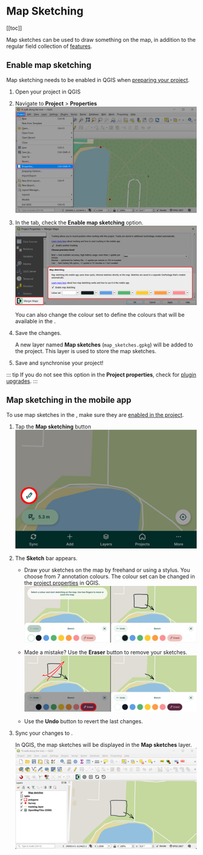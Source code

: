 # Map Sketching
<!-- this link is used in the plugin -->

[[toc]]

Map sketches can be used to draw something on the map, in addition to the regular field collection of [features](../mobile-features/).

## Enable map sketching

Map sketching needs to be enabled in QGIS when [preparing your <MainPlatformName /> project](../../gis/features/#map-sketching).

1. Open your <MainPlatformName /> project in QGIS
2. Navigate to **Project** > **Properties** 
   ![QGIS Project Properties](../../gis/qgis-project-properties.jpg "QGIS Project Properties")

3. In the <MainPlatformName /> tab, check the **Enable map sketching** option.
   ![Enable map sketching in QGIS Mergin Maps project](../../gis/features/project-map-sketching.jpg "Enable map sketching in QGIS Mergin Maps project")

   You can also change the colour set to define the colours that will be available in the <MobileAppNameShort />.

4. Save the changes. 

   A new layer named **Map sketches** (`map_sketches.gpkg`) will be added to the project. This layer is used to store the map sketches.

5. Save and synchronise your project!

::: tip 
If you do not see this option in the **Project properties**, check for [plugin upgrades](../../setup/install-mergin-maps-plugin-for-qgis/#plugin-upgrade).
:::

## Map sketching in the mobile app
To use map sketches in the <MobileAppNameShort />, make sure they are [enabled in the project](#enable-map-sketching).

1. Tap the **Map sketching** button
   ![Map sketching button in Mergin Maps mobile app](./mobile-map-sketching-button.jpg "Map sketching button in Mergin Maps mobile app")

2. The **Sketch** bar appears.
   - Draw your sketches on the map by freehand or using a stylus. You choose from 7 annotation colours. The colour set can be changed in the [project properties](#set-up-map-sketching-in-qgis-project) in QGIS.
   ![Map sketches in Mergin Maps mobile app](./mobile-map-sketching.jpg "Map sketches in Mergin Maps mobile app")

   - Made a mistake? Use the **Eraser** button to remove your sketches.
   ![Erase map sketches in Mergin Maps mobile app](./mobile-map-sketching-eraser.jpg "Erase map sketches button in Mergin Maps mobile app")
   
   - Use the **Undo** button to revert the last changes.

4. Sync your changes to <MainPlatformNameLink />.
   
   In QGIS, the map sketches will be displayed in the **Map sketches** layer.
   ![Map sketches in Mergin Maps project in QGIS](./qgis-map-sketching.jpg "Map sketches in Mergin Maps project in QGIS")

